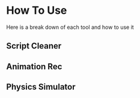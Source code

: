 # How To Use

Here is a break down of each tool and how to use it

## Script Cleaner

## Animation Rec

## Physics Simulator

